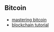Bitcoin
-------

- [mastering bitcoin](http://zhibimo.com/read/wang-miao/mastering-bitcoin/index.html)
- [blockchain tutorial](http://www.ruanyifeng.com/blog/2017/12/blockchain-tutorial.html)
